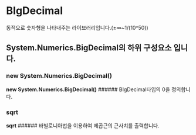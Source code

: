 # BIgDecimal

동적으로 숫자형을 나타내주는 라이브러리입니다.(±∞~1/(10^50))

## System.Numerics.BigDecimal의 하위 구성요소 입니다.


### new System.Numerics.BigDecimal()
 **new System.Numerics.BigDecimal()** ###### BIgDecimal타입의 0을 정의합니다.

### sqrt
**sqrt** ###### 바빌로니아법을 이용하여 제곱근의 근사치를 출력합니다.
  
